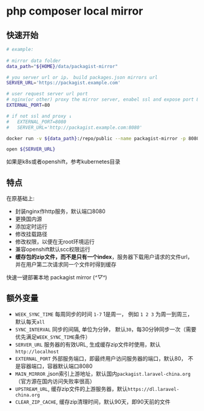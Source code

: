 # php composer local mirror

## 快速开始

```sh
# example:
 
# mirror data folder
data_path="${HOME}/data/packagist-mirror"

# you server url or ip， build packages.json mirrors url
SERVER_URL='https://packagist.example.com'

# user request server url port
# nginx(or other) proxy the mirror server, enabel ssl and expose port 80
EXTERNAL_PORT=80

# if not ssl and proxy ↓
#   EXTERNAL_PORT=8080
#   SERVER_URL='http://packagist.example.com:8080'

docker run -v ${data_path}:/repo/public --name packagist-mirror -p 8080:8080  -e SERVER_URL=${SERVER_URL} -e EXTERNAL_PORT=${EXTERNAL_PORT} -d klzsysy/packagist-mirror

open ${SERVER_URL}
```

如果是k8s或者openshift，参考kubernetes目录


## 特点

在原基础上:

- 封装nginx作http服务，默认端口8080
- 更换国内源
- 添加定时运行
- 修改挂载路径
- 修改权限，以便在无root环境运行
- 兼容openshift默认scc权限运行
- **缓存包的zip文件，而不是只有一个index**，服务器下载用户请求的文件url，并在用户第二次请求同一个文件时得到缓存


快速一键部署本地 packagist mirror (*^▽^*)

## 额外变量

- `WEEK_SYNC_TIME` 每周同步的时间 `1-7` 1是周一， 例如 `1 2 3` 为周一到周三，默认每天`all`
- `SYNC_INTERVAL` 同步的间隔, 单位为分钟， 默认`30`，每30分钟同步一次（需要优先满足`WEEK_SYNC_TIME`条件）
- `SERVER_URL` 服务器的有效URL, 生成缓存zip文件时使用，默认`http://localhost`
- `EXTERNAL_PORT` 外部服务端口，即最终用户访问服务器的端口，默认80， 不是容器端口，容器默认端口8080
- `MAIN_MIRROR` ,json索引上游地址，默认国内`packagist.laravel-china.org`（官方源在国内访问失败率很高）
- `UPSTREAM_URL`, 缓存zip文件的上游服务器，默认`https://dl.laravel-china.org`
- `CLEAR_ZIP_CACHE`, 缓存zip清理时间，默认90天，即90天前的文件